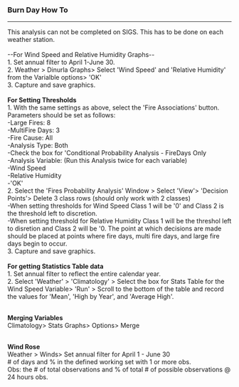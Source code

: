 <h3>Burn Day How To</h3>
<hr> This analysis can not be completed on SIGS. This has to be done on each weather station. 
<br>
<br>--For Wind Speed and Relative Humidity Graphs--
<br>1. Set annual filter to April 1-June 30. 
<br>2. Weather > Dinurla Graphs> Select 'Wind Speed' and 'Relative Humidity' from the Varialble options> 'OK'
<br>3. Capture and save graphics. 
 
<br>
<br><b>For Setting Thresholds</b>
<br>1. With the same settings as above, select the 'Fire Associations' button. Parameters should be set as follows:
  <br>-Large Fires: 8
  <br>-MultiFire Days: 3
  <br>-Fire Cause: All
  <br>-Analysis Type: Both
  <br>-Check the box for 'Conditional Probability Analysis - FireDays Only
  <br>-Analysis Variable: (Run this Analysis twice for each variable)
    <br>-Wind Speed
    <br>-Relative Humidity
  <br>-'OK'
<br>2. Select the 'Fires Probability Analysis' Window > Select 'View'> 'Decision Points'> Delete 3 class rows (should only work with 2 classes) 
  <br>-When setting thresholds for Wind Speed Class 1 will be '0' and Class 2 is the threshold left to discretion. 
  <br>-When setting threshold for Relative Humidity Class 1 will be the threshol left to disretion and Class 2 will be '0.
    The point at which decisions are made should be placed at points where fire days, multi fire days, and large fire days     begin to occur. 
<br>3. Capture and save graphics. 


<br>
<br><b>For getting Statistics Table data</b>
<br>1. Set annual filter to reflect the entire calendar year. 
<br>2. Select 'Weather' > 'Climatology' > Select the box for Stats Table for the Wind Speed Variable> 'Run' > Scroll to the bottom of the table and record the values for 'Mean', 'High by Year', and 'Average High'.




<br><b>Merging Variables</b>
<br>Climatology> Stats Graphs> Options> Merge


<br><b>Wind Rose</b>
<br>Weather > Winds> Set annual filter for April 1 - June 30
<br> # of days and % in the defined working set with 1 or more obs. 
<br> Obs: the # of total observations and % of total # of possible observations @ 24 hours obs.

